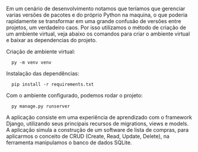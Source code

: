 Em um cenário de desenvolvimento notamos que teríamos que gerenciar varias versões de pacotes e do próprio Python na maquina, o que poderia rapidamente se transformar em uma grande confusão de versões entre projetos, um verdadeiro caos. Por isso utilizamos o método de criação de um ambiente virtual, veja abaixo os comandos para criar o ambiente virtual e baixar as dependencias do projeto.

Criação de ambiente virtual:

      py -m venv venv
      
Instalação das dependências:

      pip install -r requirements.txt
      
Com o ambiente configurado, podemos rodar o projeto:

      py manage.py runserver


A aplicação consiste em uma experiência de aprendizado com o framework Django, utilizando seus principais recursos de migrations, views e models. A aplicação simula a construção de um software de lista de compras, para aplicarmos o conceito de CRUD (Create, Read, Update, Delete), na ferramenta manipulamos o banco de dados SQLite.
